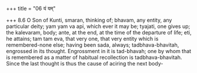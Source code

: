 +++
title = "06 यं यम्"

+++
8.6 O Son of Kunti, smaran, thinking of; bhavam, any entity, any
particular deity; yam yam va api, which ever it may be; tyajati, one
gives up; the kalevaram, body; ante, at the end, at the time of the
departure of life; eti, he attains; tam tam eva, that very one, that
very entity which is remembered-none else; having been sada, always;
tadbhava-bhavitah, engrossed in its thought. Engrossment in it is
tad-bhavah; one by whom that is remembered as a matter of habitual
recollection is tadbhava-bhavitah. Since the last thought is thus the
cause of aciring the next body-
